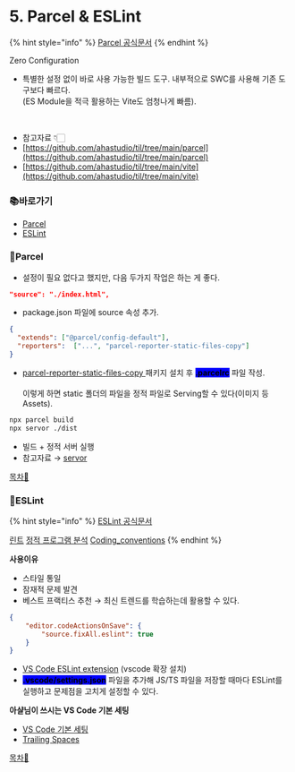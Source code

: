 # 5. Parcel & ESLint

{% hint style="info" %}
[Parcel 공식문서](https://parceljs.org/)
{% endhint %}

Zero Configuration
- 특별한 설정 없이 바로 사용 가능한 빌드 도구. 내부적으로 SWC를 사용해 기존 도구보다 빠르다.\
    (ES Module을 적극 활용하는 Vite도 엄청나게 빠름).

<br>

- 참고자료 👇🏻
- [https://github.com/ahastudio/til/tree/main/parcel](https://github.com/ahastudio/til/tree/main/parcel)
- [https://github.com/ahastudio/til/tree/main/vite](https://github.com/ahastudio/til/tree/main/vite)

### 📚바로가기

- [Parcel](5.-parcel-and-eslint.md#parcel)
- [ESLint](5.-parcel-and-eslint.md#eslint)

### 📍Parcel

- 설정이 필요 없다고 했지만, 다음 두가지 작업은 하는 게 좋다.

```json
"source": "./index.html",
```
- package.json 파일에 source 속성 추가.<br>

```json
{
  "extends": ["@parcel/config-default"],
  "reporters":  ["...", "parcel-reporter-static-files-copy"]
}
```

- [parcel-reporter-static-files-copy ](https://github.com/elwin013/parcel-reporter-static-files-copy) 패키지 설치 후 <mark style="background-color:blue;">**.parcelrc**</mark>  파일 작성.\
    \
    이렇게 하면 static 폴더의 파일을 정적 파일로 Serving할 수 있다(이미지 등 Assets).

```bash
npx parcel build
npx servor ./dist
```
- 빌드 + 정적 서버 실행
- 참고자료 → [servor](https://github.com/lukejacksonn/servor)

[목차🔺](5.-parcel-and-eslint#undefined)

### 📍ESLint

{% hint style="info" %}
[ESLint 공식문서](https://eslint.org/)

[린트](https://ko.wikipedia.org/wiki/린트_(소프트웨어))
[정적 프로그램 분석](https://ko.wikipedia.org/wiki/정적_프로그램_분석)
[Coding_conventions](https://en.wikipedia.org/wiki/Coding_conventions)
{% endhint %}

**사용이유**
- 스타일 통일
- 잠재적 문제 발견
- 베스트 프랙티스 추천 → 최신 트렌드를 학습하는데 활용할 수 있다.

```json
{
    "editor.codeActionsOnSave": {
        "source.fixAll.eslint": true
    }
}
```

- [VS Code ESLint extension](https://marketplace.visualstudio.com/items?itemName=dbaeumer.vscode-eslint) (vscode 확장 설치)
- <mark style="background-color:blue;">**.vscode/settings.json**</mark> 파일을 추가해 JS/TS 파일을 저장할 때마다 ESLint를 실행하고 문제점을 고치게 설정할 수 있다.

**아샬님이 쓰시는 VS Code 기본 세팅**
- [VS Code 기본 세팅](https://github.com/ahastudio/CodingLife/blob/main/20211008/react/.vscode/settings.json)
- [Trailing Spaces](https://marketplace.visualstudio.com/items?itemName=shardulm94.trailing-spaces)

[목차🔺](5.-parcel-and-eslint#undefined)